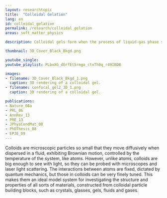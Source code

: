 ```yaml
---
layout: researchtopic
title:  "Colloidal Gelation"
lang: en
id: colloidal_gelation
permalink: /research/colloidal_gelation
areas: soft_matter_physics

description: Colloidal gels form when the process of liquid-gas phase separation undergoes kinetic arrest. 

thumbnail: 3D_Cover_Black_Bkgd.png

youtube_single: 
youtube_playlist: PLbxXG_dErfEtSrmga_ctxTh0q_r49IBDB

images:
- filename: 3D_Cover_Black_Bkgd_1.png
  caption: 3D rendering of a colloidal gel.
- filename: confocal_gel2_3D_1.png
  caption: 3D rendering of a colloidal gel.

publications:
- Nature_08a
- PRL_06
- AnnRev_13
- PRE_13
- JPhysCondMat_08
- PhDThesis_08
- EPJE_09
---
```

Colloids are microscopic particles so small that they move diffusively when dispersed in a fluid, exhibiting Brownian motion, controlled by the temperature of the system, like atoms. However, unlike atoms, colloids are big enough to see with light, so they can be probed with microscopes and laser light scattering. The interactions between atoms are fixed, dictated by quantum mechanics, but those in colloids can be very finely tuned. This makes them an ideal model system for investigating the structure and properties of all sorts of materials, constructed from colloidal particle building blocks, such as crystals, glasses, gels, fluids and gases.

